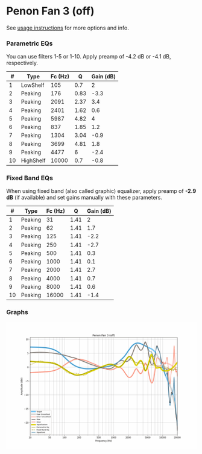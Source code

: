 # Penon Fan 3 (off)
See [usage instructions](https://github.com/jaakkopasanen/AutoEq#usage) for more options and info.

### Parametric EQs
You can use filters 1-5 or 1-10. Apply preamp of -4.2 dB or -4.1 dB, respectively.

|   # | Type      |   Fc (Hz) |    Q |   Gain (dB) |
|-----|-----------|-----------|------|-------------|
|   1 | LowShelf  |       105 | 0.7  |         2   |
|   2 | Peaking   |       176 | 0.83 |        -3.3 |
|   3 | Peaking   |      2091 | 2.37 |         3.4 |
|   4 | Peaking   |      2401 | 1.62 |         0.6 |
|   5 | Peaking   |      5987 | 4.82 |         4   |
|   6 | Peaking   |       837 | 1.85 |         1.2 |
|   7 | Peaking   |      1304 | 3.04 |        -0.9 |
|   8 | Peaking   |      3699 | 4.81 |         1.8 |
|   9 | Peaking   |      4477 | 6    |        -2.4 |
|  10 | HighShelf |     10000 | 0.7  |        -0.8 |

### Fixed Band EQs
When using fixed band (also called graphic) equalizer, apply preamp of **-2.9 dB** (if available) and set gains manually with these parameters.

|   # | Type    |   Fc (Hz) |    Q |   Gain (dB) |
|-----|---------|-----------|------|-------------|
|   1 | Peaking |        31 | 1.41 |         2   |
|   2 | Peaking |        62 | 1.41 |         1.7 |
|   3 | Peaking |       125 | 1.41 |        -2.2 |
|   4 | Peaking |       250 | 1.41 |        -2.7 |
|   5 | Peaking |       500 | 1.41 |         0.3 |
|   6 | Peaking |      1000 | 1.41 |         0.1 |
|   7 | Peaking |      2000 | 1.41 |         2.7 |
|   8 | Peaking |      4000 | 1.41 |         0.7 |
|   9 | Peaking |      8000 | 1.41 |         0.6 |
|  10 | Peaking |     16000 | 1.41 |        -1.4 |

### Graphs
![](./Penon%20Fan%203%20(off).png)
